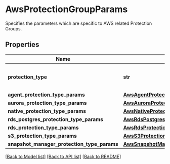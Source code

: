 # AwsProtectionGroupParams

Specifies the parameters which are specific to AWS related Protection Groups.

## Properties
Name | Type | Description | Notes
------------ | ------------- | ------------- | -------------
**protection_type** | **str** | Specifies the AWS Protection Group type. | 
**agent_protection_type_params** | [**AwsAgentProtectionGroupParams**](AwsAgentProtectionGroupParams.md) |  | [optional] 
**aurora_protection_type_params** | [**AwsAuroraProtectionGroupParams**](AwsAuroraProtectionGroupParams.md) |  | [optional] 
**native_protection_type_params** | [**AwsNativeProtectionGroupParams**](AwsNativeProtectionGroupParams.md) |  | [optional] 
**rds_postgres_protection_type_params** | [**AwsRdsPostgresProtectionGroupParams**](AwsRdsPostgresProtectionGroupParams.md) |  | [optional] 
**rds_protection_type_params** | [**AwsRdsProtectionGroupParams**](AwsRdsProtectionGroupParams.md) |  | [optional] 
**s3_protection_type_params** | [**AwsS3ProtectionGroupParams**](AwsS3ProtectionGroupParams.md) |  | [optional] 
**snapshot_manager_protection_type_params** | [**AwsSnapshotManagerProtectionGroupParams**](AwsSnapshotManagerProtectionGroupParams.md) |  | [optional] 

[[Back to Model list]](../README.md#documentation-for-models) [[Back to API list]](../README.md#documentation-for-api-endpoints) [[Back to README]](../README.md)


